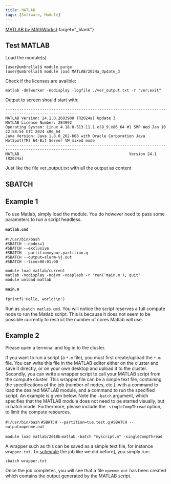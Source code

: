 ```yaml
---
title: MATLAB
tags: [Software, Module]
---
```


[MATLAB by MAthWorks](https://nl.mathworks.com/products/matlab.html){:target="_blank"}

## Test MATLAB

Load the module(s)

```shell 
[user@umbrella]$ module purge
[user@umbrella]$ module load MATLAB/2024a_Update_3
```

Check if the licenses are availble:

```shell
matlab -dmlworker -nodisplay -logfile ./ver_output.txt -r "ver;exit"
```

Output to screen should start with: 
```shell
-----------------------------------------------------------------------------------------------------
MATLAB Version: 24.1.0.2603908 (R2024a) Update 3
MATLAB License Number: 284992
Operating System: Linux 4.18.0-513.11.1.el8_9.x86_64 #1 SMP Wed Jan 10 22:58:54 UTC 2024 x86_64
Java Version: Java 1.8.0_202-b08 with Oracle Corporation Java HotSpot(TM) 64-Bit Server VM mixed mode
-----------------------------------------------------------------------------------------------------
MATLAB                                                Version 24.1        (R2024a)
```
Just like the file ver_output.txt with all the output as content

## SBATCH


## Example 1
To use Matlab, simply load the module. You do however need to pass some
parameters to run a script headless.

<div class="toccolours mw-collapsible mw-collapsed">
<div style="font-weight: bold; line-height: 1.6;">

`matlab.cmd`

</div>

    #!/usr/bin/bash
    #SBATCH --nodes=1
    #SBATCH --exclusive
    #SBATCH --partition=your.partition.q
    #SBATCH --output=slurm-%j.out
    #SBATCH --time=00:01:00

    module load matlab/current
    matlab -nodisplay -nojvm -nosplash -r "run('main.m'), quit"
    module unload matlab

</div>
<div class="toccolours mw-collapsible mw-collapsed">
<div style="font-weight: bold; line-height: 1.6;">

`main.m`

</div>

    fprintf('Hello, world!\n')

</div>

Run as `sbatch matlab.cmd`. You will notice the script reserves a full
compute node to run the Matlab script. This is because it does not seem
to be possible currently to restrict the number of cores Matlab will
use.


## Example 2
Please open a terminal and log in to the cluster.

If you want to run a script (a `*.m` file), you must first create/upload
the `*.m` file. You can write this file in the MATLAB editor either on
the cluster and save it directly, or on your own desktop and upload it
to the cluster. Secondly, you can write a wrapper script to call your
MATLAB script from the compute cluster. This wrapper file can be a
simple text file, containing the specifications of the job (number of
nodes, etc.), with a command to load the desired MATLAB module, and a
command to run the specified script. An example is given below. Note the
`-batch` argument, which specifies that the MATLAB module does not need
to be started visually, but in batch mode. Furthermore, please include
the `-singleCompThread` option, to limit the compute resources.

`#!/usr/bin/bash`
`#SBATCH --partition=tue.test.q`
`#SBATCH --output=openme.out`

`module load matlab/2018b`
`matlab -batch "myscript.m" -singleCompThread`

A wrapper such as this can be saved as a simple text file, for instance
`wrapper.txt`. To
[schedule](../../steps/jobs/index.md) the job like we did before], you simply
run:

```shell
sbatch wrapper.txt
```

Once the job completes, you will see that a file `openme.out` has been
created which contains the output generated by the MATLAB script.
